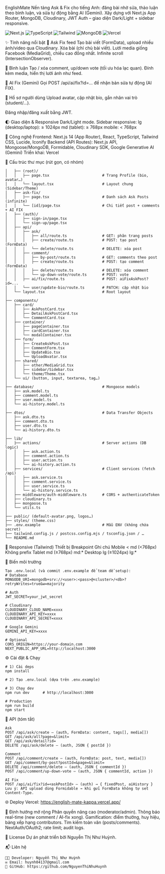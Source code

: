 EnglishMate
Nền tảng Ask & Fix cho tiếng Anh: đăng bài nhờ sửa, thảo luận theo bình luận, và sửa tự động bằng AI (Gemini).
Xây dựng với Next.js App Router, MongoDB, Cloudinary, JWT Auth – giao diện Dark/Light + sidebar responsive.

<p align="left"> <img alt="Next.js" src="https://img.shields.io/badge/Next.js-14-black?logo=next.js" /> <img alt="TypeScript" src="https://img.shields.io/badge/TypeScript-5-3178C6?logo=typescript&logoColor=white" /> <img alt="Tailwind" src="https://img.shields.io/badge/TailwindCSS-3-38B2AC?logo=tailwindcss&logoColor=white" /> <img alt="MongoDB" src="https://img.shields.io/badge/MongoDB-Atlas-47A248?logo=mongodb&logoColor=white" /> <img alt="Vercel" src="https://img.shields.io/badge/Deployed%20on-Vercel-000000?logo=vercel" /> </p>

✨ Tính năng nổi bật
📝 Ask Fix feed
Tạo bài viết (FormData), upload nhiều ảnh/video qua Cloudinary.
Xóa bài (chỉ chủ bài viết).
Lưới media giống Facebook (MediaGrid), chiều cao đồng nhất.
Infinite scroll (IntersectionObserver).

💬 Bình luận
Tạo / xóa comment, up/down vote (tối ưu hóa lạc quan).
Đính kèm media, hiển thị lưới ảnh như feed.

🤖 AI Fix (Gemini)
Gọi POST /api/ai/fix?id=... để nhận bản sửa tự động (AI FIX).

👤 Hồ sơ người dùng
Upload avatar, cập nhật bio, gắn nhãn vai trò (student/…).

Đăng nhập/đăng xuất bằng JWT.

🌓 Giao diện & Responsive
Dark/Light mode.
Sidebar responsive:
lg (desktop/laptop): ≥ 1024px
md (tablet): ≥ 768px
mobile: < 768px

🧩 Công nghệ
Frontend: Next.js 14 (App Router), React, TypeScript, Tailwind CSS, Lucide, Iconify
Backend (API Routes): Next.js API, Mongoose/MongoDB, Formidable, Cloudinary SDK, Google Generative AI (Gemini)
Triển khai: Vercel

📂 Cấu trúc thư mục (rút gọn, có nhóm)
```├── app/                                    # App Router: routes + layouts + API
│   ├── (root)/
│   │   ├── page.tsx                        # Trang Profile (bio, avatar…)
│   │   └── layout.tsx                      # Layout chung (Sidebar/Theme)
│   ├── ask-fix/
│   │   ├── page.tsx                        # Danh sách Ask Posts (infinite)
│   │   └── [id]/page.tsx                   # Chi tiết post + comments + AI FIX
│   ├── (auth)/
│   │   ├── sign-in/page.tsx
│   │   └── sign-up/page.tsx
│   ├── api/
│   │   ├── ask/
│   │   │   ├── all/route.ts                # GET: phân trang posts
│   │   │   ├── create/route.ts             # POST: tạo post (FormData)
│   │   │   └── delete/route.ts             # DELETE: xóa post
│   │   ├── comment/
│   │   │   ├── by-post/route.ts            # GET: comments theo post
│   │   │   ├── create/route.ts             # POST: tạo comment (FormData)
│   │   │   ├── delete/route.ts             # DELETE: xóa comment
│   │   │   └── up-down-vote/route.ts       # POST: vote
│   │   ├── ai/fix/route.ts                 # POST: aiFixAskPost?id=...
│   │   └── user/update-bio/route.ts        # PATCH: cập nhật bio
│   └── layout.tsx                          # Root layout
│
├── components/
│   ├── card/
│   │   ├── AskPostCard.tsx
│   │   ├── DetailAskPostCard.tsx
│   │   └── CommentCard.tsx
│   ├── container/
│   │   ├── pageContainer.tsx
│   │   ├── cardContainer.tsx
│   │   └── modalContainer.tsx
│   ├── form/
│   │   ├── CreateAskPost.tsx
│   │   ├── CommentForm.tsx
│   │   ├── UpdateBio.tsx
│   │   └── UploadAvatar.tsx
│   ├── shared/
│   │   ├── other/MediaGrid.tsx
│   │   ├── sidebar/Sidebar.tsx
│   │   └── theme/Theme.tsx
│   └── ui/ (button, input, textarea, tag…)
│
├── database/                               # Mongoose models
│   ├── ask.model.ts
│   ├── comment.model.ts
│   ├── user.model.ts
│   └── ai-history.model.ts
│
├── dtos/                                   # Data Transfer Objects
│   ├── ask.dto.ts
│   ├── comment.dto.ts
│   ├── user.dto.ts
│   └── ai-history.dto.ts
│
├── lib/
│   ├── actions/                            # Server actions (DB logic)
│   │   ├── ask.action.ts
│   │   ├── comment.action.ts
│   │   ├── user.action.ts
│   │   └── ai-history.action.ts
│   ├── services/                           # Client services (fetch /api)
│   │   ├── ask.service.ts
│   │   ├── comment.service.ts
│   │   ├── user.service.ts
│   │   └── ai-history.service.ts
│   ├── middleware/auth-middleware.ts       # CORS + authenticateToken
│   ├── cloudinary.ts
│   ├── mongoose.ts
│   └── utils.ts
│
├── public/ (default-avatar.png, logos…)
├── styles/ (theme.css)
├── .env.example                            # Mẫu ENV (không chứa secret)
├── tailwind.config.js / postcss.config.mjs / tsconfig.json / …
└── README.md 
```

🧠 Responsive (Tailwind)
Thiết bị	Breakpoint	Ghi chú
Mobile	< md (<768px)	Không prefix
Tablet	md (≥768px)	md:*
Desktop	lg (≥1024px)	lg:*

🔐 Biến môi trường
```
Tạo .env.local (và commit .env.example để team dễ setup):
# Database
MONGODB_URI=mongodb+srv://<user>:<pass>@<cluster>/<db>?retryWrites=true&w=majority

# Auth
JWT_SECRET=your_jwt_secret

# Cloudinary
CLOUDINARY_CLOUD_NAME=xxxx
CLOUDINARY_API_KEY=xxxx
CLOUDINARY_API_SECRET=xxxx

# Google Gemini
GEMINI_API_KEY=xxxx

# Optional
CORS_ORIGIN=https://your-domain.com
NEXT_PUBLIC_APP_URL=http://localhost:3000
```

⚙️ Cài đặt & Chạy
```
# 1) Cài deps
npm install

# 2) Tạo .env.local (dựa trên .env.example)

# 3) Chạy dev
npm run dev      # http://localhost:3000

# Production
npm run build
npm start
```

🔌 API (tóm tắt)
```
Ask
POST /api/ask/create — (auth, FormData: content, tags[], media[])
GET /api/ask/all?page=&limit=
GET /api/ask/detail?id=
DELETE /api/ask/delete — (auth, JSON { postId })

Comment
POST /api/comment/create — (auth, FormData: post, text, media[])
GET /api/comment/by-post?postId=&page=&limit=
DELETE /api/comment/delete — (auth, JSON { commentId })
POST /api/comment/up-down-vote — (auth, JSON { commentId, action })

AI Fix
POST /api/ai/fix?id=<askPostId> — (auth) → { fixedPost, aiHistory }
Lưu ý: API upload dùng Formidable → khi gửi FormData không tự set Content-Type.
```

🌐 Deploy
Vercel: https://english-mate-kappa.vercel.app/

🔮 Định hướng mở rộng
Phân quyền nâng cao (moderator/admin).
Thông báo real-time (new comment / AI-fix xong).
Gamification: điểm thưởng, huy hiệu, bảng xếp hạng contributors.
Tìm kiếm toàn văn (posts/comments).
NextAuth/OAuth2; rate limit; audit logs.

📄 License
Dự án phát triển bởi Nguyễn Thị Như Huỳnh.

📬 Liên hệ
```
👩‍💻 Developer: Nguyễn Thị Như Huỳnh
✉️ Email: huynh04137@gmail.com
🐙 GitHub: https://github.com/NguyenThiNhuHuynh
```
